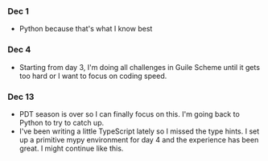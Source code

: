 ### Dec 1
* Python because that's what I know best

### Dec 4
* Starting from day 3, I'm doing all challenges in Guile Scheme until it gets too hard or I want to focus on coding speed.

### Dec 13
* PDT season is over so I can finally focus on this. I'm going back to Python to try to catch up.
* I've been writing a little TypeScript lately so I missed the type hints. I set up a primitive mypy environment for day 4 and the experience has been great. I might continue like this.
